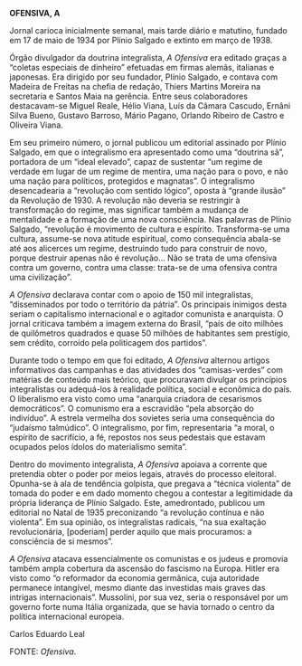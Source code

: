 **OFENSIVA, A**

Jornal carioca inicialmente semanal, mais tarde diário e matutino,
fundado em 17 de maio de 1934 por Plínio Salgado e extinto em março de
1938.

Órgão divulgador da doutrina integralista, *A Ofensiva* era editado
graças a “coletas especiais de dinheiro” efetuadas em firmas alemãs,
italianas e japonesas. Era dirigido por seu fundador, Plínio Salgado, e
contava com Madeira de Freitas na chefia de redação, Thiers Martins
Moreira na secretaria e Santos Maia na gerência. Entre seus
colaboradores destacavam-se Miguel Reale, Hélio Viana, Luís da Câmara
Cascudo, Ernâni Silva Bueno, Gustavo Barroso, Mário Pagano, Orlando
Ribeiro de Castro e Oliveira Viana.

Em seu primeiro número, o jornal publicou um editorial assinado por
Plínio Salgado, em que o integralismo era apresentado como uma “doutrina
sã”, portadora de um “ideal elevado”, capaz de sustentar “um regime de
verdade em lugar de um regime de mentira, uma nação para o povo, e não
uma nação para políticos, protegidos e magnatas”. O integralismo
desencadearia a “revolução com sentido lógico”, oposta à “grande ilusão”
da Revolução de 1930. A revolução não deveria se restringir à
transformação do regime, mas significar também a mudança de mentalidade
e a formação de uma nova consciência. Nas palavras de Plínio Salgado,
“revolução é movimento de cultura e espírito. Transforma-se uma cultura,
assume-se nova atitude espiritual, como consequência abala-se até aos
alicerces um regime, destruindo tudo para construir de novo, porque
destruir apenas não é revolução… Não se trata de uma ofensiva contra um
governo, contra uma classe: trata-se de uma ofensiva contra uma
civilização”.

*A Ofensiva* declarava contar com o apoio de 150 mil integralistas,
“disseminados por todo o território da pátria”. Os principais inimigos
desta seriam o capitalismo internacional e o agitador comunista e
anarquista. O jornal criticava também a imagem externa do Brasil, “país
de oito milhões de quilômetros quadrados e quase 50 milhões de
habitantes sem prestígio, sem crédito, corroído pela politicagem dos
partidos”.

Durante todo o tempo em que foi editado, *A Ofensiva* alternou artigos
informativos das campanhas e das atividades dos “camisas-verdes” com
matérias de conteúdo mais teórico, que procuravam divulgar os princípios
integralistas ou adequá-los à realidade política, social e econômica do
país. O liberalismo era visto como uma “anarquia criadora de cesarismos
democráticos”. O comunismo era a escravidão “pela absorção do
indivíduo”. A estrela vermelha dos sovietes seria uma consequência do
“judaísmo talmúdico”. O integralismo, por fim, representaria “a moral, o
espírito de sacrifício, a fé, repostos nos seus pedestais que estavam
ocupados pelos ídolos do materialismo semita”.

Dentro do movimento integralista, *A* *Ofensiva* apoiava a corrente que
pretendia obter o poder por meios legais, através do processo eleitoral.
Opunha-se à ala de tendência golpista, que pregava a “técnica violenta”
de tomada do poder e em dado momento chegou a contestar a legitimidade
da própria liderança de Plínio Salgado. Este, amedrontado, publicou um
editorial no Natal de 1935 preconizando “a revolução contínua e não
violenta”. Em sua opinião, os integralistas radicais, “na sua exaltação
revolucionária, [poderiam] perder aquilo que mais procuramos: a
consciência de si mesmos”.

*A Ofensiva* atacava essencialmente os comunistas e os judeus e promovia
também ampla cobertura da ascensão do fascismo na Europa. Hitler era
visto como “o reformador da economia germânica, cuja autoridade
permanece intangível, mesmo diante das investidas mais graves das
intrigas internacionais”. Mussolini, por sua vez, seria o responsável
por um governo forte numa Itália organizada, que se havia tornado o
centro da política internacional europeia.

Carlos Eduardo Leal

FONTE: *Ofensiva*.
